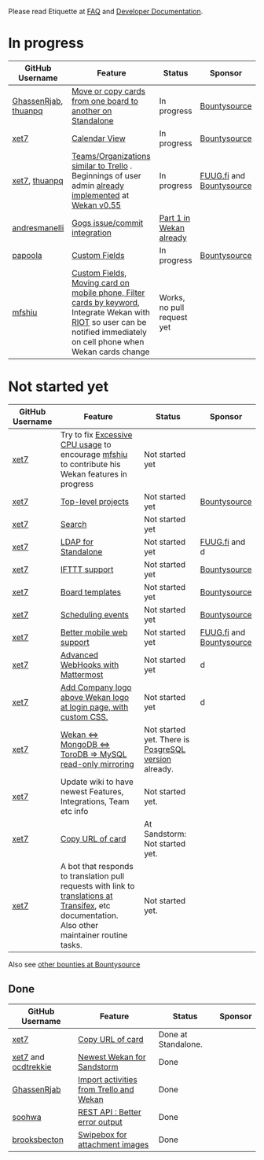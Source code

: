 Please read Etiquette at [FAQ](https://github.com/wekan/wekan/wiki/FAQ) and [Developer Documentation](https://github.com/wekan/wekan/wiki/Developer-Documentation).

# In progress

GitHub Username | Feature | Status | Sponsor
------------ | ------------- | ------------ | ------------
[GhassenRjab](https://github.com/GhassenRjab), [thuanpq ](https://github.com/thuanpq) | [Move or copy cards from one board to another on Standalone](https://github.com/wekan/wekan/issues/797) | In progress | [Bountysource](https://www.bountysource.com/issues/41780302-add-feature-move-or-copy-cards-from-one-board-to-another)
[xet7](https://github.com/xet7) | [Calendar View](https://github.com/wekan/wekan/issues/808) | In progress | [Bountysource](https://www.bountysource.com/issues/41780513-add-feature-calendar-view)
[xet7](https://github.com/xet7), [thuanpq ](https://github.com/thuanpq) | [Teams/Organizations similar to Trello](https://github.com/wekan/wekan/issues/802) . Beginnings of user admin [already implemented](https://github.com/wekan/wekan/pull/1325) at [Wekan v0.55](https://github.com/wekan/wekan/blob/devel/CHANGELOG.md#v055-2017-11-19-wekan-release) | In progress | [FUUG.fi](https://fuug.fi/2017/wekan-kanban-taulun-perustoimintojen-kehitys-alkuun/) and [Bountysource](https://www.bountysource.com/issues/41780380-add-feature-teams-organizations-similar-to-trello)
[andresmanelli](https://github.com/andresmanelli) | [Gogs issue/commit integration](https://github.com/wekan/wekan/issues/253) | [Part 1 in Wekan already](https://github.com/wekan/wekan/pull/1189) |
[papoola](https://github.com/papoola) | [Custom Fields](https://github.com/wekan/wekan/issues/807) | In progress | [Bountysource](https://www.bountysource.com/issues/41780302-add-feature-move-or-copy-cards-from-one-board-to-another)
[mfshiu](https://github.com/mfshiu) | [Custom Fields, Moving card on mobile phone, Filter cards by keyword](https://github.com/wekan/wekan/issues/1022#issuecomment-337646110), Integrate Wekan with [RIOT](http://riot.im) so user can be notified immediately on cell phone when Wekan cards change | Works, no pull request yet

# Not started yet

GitHub Username | Feature | Status | Sponsor
------------ | ------------- | ------------ | ------------
[xet7](https://github.com/xet7) | Try to fix [Excessive CPU usage](https://github.com/wekan/wekan-mongodb/issues/2) to encourage [mfshiu](https://github.com/mfshiu) to contribute his Wekan features in progress | Not started yet |
[xet7](https://github.com/xet7) | [Top-level projects](https://github.com/wekan/wekan/issues/641) | Not started yet | [Bountysource](https://www.bountysource.com/issues/36035028-top-level-projects)
[xet7](https://github.com/xet7) | [Search](https://github.com/wekan/wekan/issues/552) | Not started yet |
[xet7](https://github.com/xet7) | [LDAP for Standalone](https://github.com/wekan/wekan/issues/119) | Not started yet | [FUUG.fi](https://fuug.fi/2017/wekan-kanban-taulun-perustoimintojen-kehitys-alkuun/) and d
[xet7](https://github.com/xet7) | [IFTTT support](https://github.com/wekan/wekan/issues/1160) | Not started yet | [Bountysource](https://www.bountysource.com/issues/47991500-feature-request-if-this-then-that-style-support-i-e-recurring-cards)
[xet7](https://github.com/xet7) | [Board templates](https://github.com/wekan/wekan/issues/786) | Not started yet | [Bountysource](https://www.bountysource.com/issues/41724710-add-feature-board-templates)
[xet7](https://github.com/xet7) | [Scheduling events](https://github.com/wekan/wekan/issues/1101) | Not started yet | [Bountysource](https://www.bountysource.com/issues/46762619-scheduling-events)
[xet7](https://github.com/xet7) | [Better mobile web support](https://github.com/wekan/wekan/issues/953) | Not started yet | [FUUG.fi](https://fuug.fi/2017/wekan-kanban-taulun-perustoimintojen-kehitys-alkuun/) and<br /> [Bountysource](https://www.bountysource.com/issues/43608850-hard-sometimes-impossible-to-use-wekan-on-mobile-android-ios-because-of-ui-ux-issues) | In progress | [FUUG.fi](https://fuug.fi/2017/wekan-kanban-taulun-perustoimintojen-kehitys-alkuun/) and [Bountysource](https://www.bountysource.com/issues/41780380-add-feature-teams-organizations-similar-to-trello)
[xet7](https://github.com/xet7) | [Advanced WebHooks with Mattermost](https://github.com/wekan/wekan/issues/1297) | Not started yet | d
[xet7](https://github.com/xet7) | [Add Company logo above Wekan logo at login page, with custom CSS.](https://github.com/wekan/wekan/issues/1196) | Not started yet | d
[xet7](https://github.com/xet7) | [Wekan <=> MongoDB <=> ToroDB => MySQL read-only mirroring](https://github.com/torodb/stampede/issues/203) | Not started yet. There is [PosgreSQL version](https://github.com/wekan/wekan-postgresql) already. |
[xet7](https://github.com/xet7) | Update wiki to have newest Features, Integrations, Team etc info | Not started yet. |
[xet7](https://github.com/xet7) | [Copy URL of card](https://github.com/wekan/wekan/issues/1188) | At Sandstorm: Not started yet. |
[xet7](https://github.com/xet7) | A bot that responds to translation pull requests with link to [translations at Transifex](https://www.transifex.com/wekan/wekan), etc documentation. Also other maintainer routine tasks. | Not started yet. |

Also see [other bounties at Bountysource](https://www.bountysource.com/teams/wekan)

## Done

GitHub Username | Feature | Status | Sponsor
------------ | ------------- | ------------ | ------------  
[xet7](https://github.com/xet7) | [Copy URL of card](https://github.com/wekan/wekan/issues/1188) | Done at Standalone. |
[xet7](https://github.com/xet7) and [ocdtrekkie](https://github.com/ocdtrekkie) | [Newest Wekan for Sandstorm](https://github.com/wekan/wekan/issues/799) | Done |
[GhassenRjab](https://github.com/GhassenRjab) | [Import activities from Trello and Wekan](https://github.com/wekan/wekan/pull/1187) | Done |
[soohwa](https://github.com/soohwa) | [REST API : Better error output](https://github.com/wekan/wekan/issues/1037#issuecomment-301271356)| Done |
[brooksbecton](https://github.com/brooksbecton) | [Swipebox for attachment images](https://github.com/wekan/wekan/issues/201) | Done |